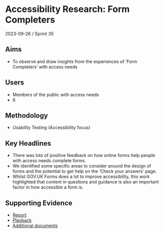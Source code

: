 # Accessibility Research: Form Completers

2023-09-26 / Sprint 35

## Aims
- To observe and draw insights from the experiences of ‘Form Completers’ with access needs

## Users
- Members of the public with access needs
- 6

## Methodology
- Usability Testing (Accessibility focus)

## Key Headlines 

- There was lots of positive feedback on how online forms help people with access needs complete forms.
- We identified some specific areas to consider around the design of forms and the potential to get help on the ‘Check your answers’ page.
- Whilst GOV.UK Forms does a lot to improve accessibility, this work highlighted that content in questions and guidance is also an important factor in how accessible a form is.

## Supporting Evidence
- [Report](https://docs.google.com/presentation/d/1Sd4y8xXPDyxw_yThsA5qNmatAqjb-rpYvctYMflgCJQ/edit#slide=id.g283a4c56425_1_44)
- [Playback](https://drive.google.com/file/d/1TocDUiJ88K3NcgQQcaDGImtmOtSyOKVL/view)
- [Additional documents](https://drive.google.com/drive/folders/1z75hnXHANbBTE3U_hFx-RkLgiSM-XVQk)
